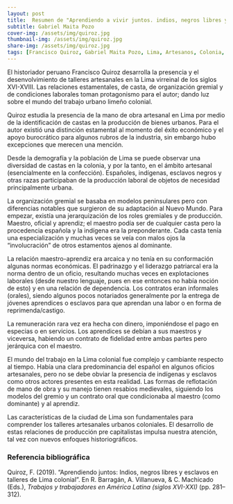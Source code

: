 ```yaml
---
layout: post
title:  Resumen de "Aprendiendo a vivir juntos. indios, negros libres y esclavos en talleres de Lima colonial"
subtitle: Gabriel Maita Pozo
cover-img: /assets/img/quiroz.jpg
thumbnail-img: /assets/img/quiroz.jpg
share-img: /assets/img/quiroz.jpg
tags: [Francisco Quiroz, Gabriel Maita Pozo, Lima, Artesanos, Colonia, Esclavos]
---
```


El historiador peruano Francisco Quiroz desarrolla la presencia y el desenvolvimiento de talleres artesanales en la Lima virreinal de los siglos XVI-XVIII. Las relaciones estamentales, de casta, de organización gremial y de condiciones laborales toman protagonismo para el autor; dando luz sobre el mundo del trabajo urbano limeño colonial.

Quiroz estudia la presencia de la mano de obra artesanal en Lima por medio de la identificación de castas en la producción de bienes urbanos. Para el autor existió una distinción estamental al momento del éxito económico y el apoyo burocrático para algunos rubros de la industria, sin embargo hubo excepciones que merecen una mención.

Desde la demografía y la población de Lima se puede observar una diversidad de castas en la colonia, y por la tanto, en el ámbito artesanal (esencialmente en la confección). Españoles, indígenas, esclavos negros y otras razas participaban de la producción laboral de objetos de necesidad principalmente urbana.

La organización gremial se basaba en modelos peninsulares pero con diferencias notables que surgieron de su adaptación al Nuevo Mundo. Para empezar, existía una jerarquización de los roles gremiales y de producción. Maestro, oficial y aprendiz; el maestro podía ser de cualquier casta pero la procedencia española y la indígena era la preponderante. Cada casta tenía una especialización y muchas veces se veía con malos ojos la “involucración” de otros estamentos ajenos al dominante.  

La relación maestro-aprendiz era arcaica y no tenía en su conformación algunas normas económicas. El padrinazgo y el liderazgo patriarcal era la norma dentro de un oficio, resultando muchas veces en explotaciones laborales (desde nuestro lenguaje, pues en ese entonces no había noción de esto) y en una relación de dependencia. Los contratos eran informales (orales), siendo algunos pocos notariados generalmente por la entrega de jóvenes aprendices o esclavos para que aprendan una labor o en forma de reprimenda/castigo.

La remuneración rara vez era hecha con dinero, imponiéndose el pago en especias o en servicios. Los aprendices se debían a sus maestros y viceversa, habiendo un contrato de fidelidad entre ambas partes pero jerárquica con el maestro. 

El mundo del trabajo en la Lima colonial fue complejo y cambiante respecto al tiempo. Había una clara predominancia del español en algunos oficios artesanales, pero no se debe obviar la presencia de indígenas y esclavos como otros actores presentes en esta realidad. Las formas de reflotación de mano de obra y su manejo tienen resabios medievales, siguiendo los modelos del gremio y un contrato oral que condicionaba al maestro (como dominante) y al aprendiz.

Las características de la ciudad de Lima son fundamentales para comprender los talleres artesanales urbanos coloniales. El desarrollo de estas relaciones de producción pre capitalistas impulsa nuestra atención, tal vez con nuevos enfoques historiográficos. 


### Referencia bibliográfica

Quiroz, F. (2019). “Aprendiendo juntos: Indios, negros libres y esclavos en talleres de Lima colonial”. En R. Barragán, A. Villanueva, & C. Machicado (Eds.), *Trabajos y trabajadores en América Latina (siglos XVI-XXI)* (pp. 281–312).
